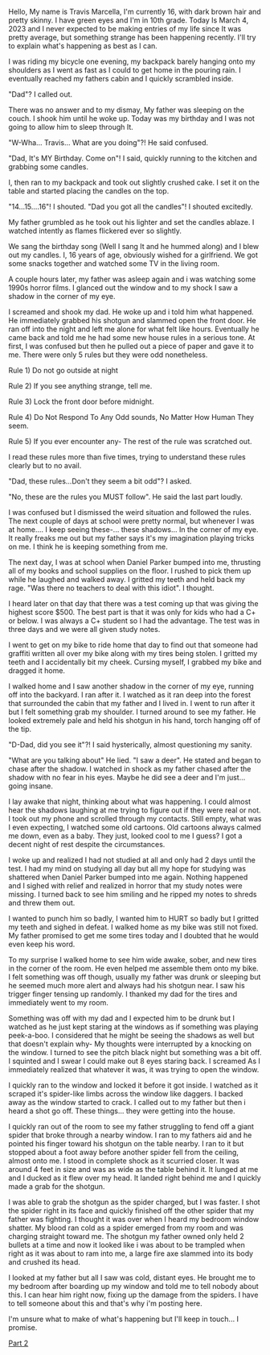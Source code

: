 Hello, My name is Travis Marcella, I'm currently 16, with dark brown hair and pretty skinny. I have green eyes and I'm in 10th grade. Today Is March 4, 2023 and I never expected to be making entries of my life since It was pretty average, but something strange has been happening recently. I'll try to explain what's happening as best as I can.

I was riding my bicycle one evening, my backpack barely hanging onto my shoulders as I went as fast as I could to get home in the pouring rain. I eventually reached my fathers cabin and I quickly scrambled inside.

"Dad"? I called out.

There was no answer and to my dismay, My father was sleeping on the couch. I shook him until he woke up. Today was my birthday and I was not going to allow him to sleep through It.

"W-Wha... Travis... What are you doing"?! He said confused.

"Dad, It's MY Birthday. Come on"! I said, quickly running to the kitchen and grabbing some candles.

I, then ran to my backpack and took out slightly crushed cake. I set it on the table and started placing the candles on the top.

"14...15....16"! I shouted. "Dad you got all the candles"! I shouted excitedly.

My father grumbled as he took out his lighter and set the candles ablaze. I watched intently as flames flickered ever so slightly.

We sang the birthday song (Well I sang It and he hummed along) and I blew out my candles. I, 16 years of age, obviously wished for a girlfriend. We got some snacks together and watched some TV in the living room.

A couple hours later, my father was asleep again and i was watching some 1990s horror films. I glanced out the window and to my shock I saw a shadow in the corner of my eye.

I screamed and shook my dad. He woke up and i told him what happened. He immediately grabbed his shotgun and slammed open the front door. He ran off into the night and left me alone for what felt like hours. Eventually he came back and told me he had some new house rules in a serious tone. At first, I was confused but then he pulled out a piece of paper and gave it to me. There were only 5 rules but they were odd nonetheless.

Rule 1) Do not go outside at night

Rule 2) If you see anything strange, tell me.

Rule 3) Lock the front door before midnight.

Rule 4) Do Not Respond To Any Odd sounds, No Matter How Human They seem.

Rule 5) If you ever encounter any- The rest of the rule was scratched out.

I read these rules more than five times, trying to understand these rules clearly but to no avail.

"Dad, these rules...Don't they seem a bit odd"? I asked.

"No, these are the rules you MUST follow". He said the last part loudly.

I was confused but I dismissed the weird situation and followed the rules. The next couple of days at school were pretty normal, but whenever I was at home.... I keep seeing these-... these shadows... In the corner of my eye. It really freaks me out but my father says it's my imagination playing tricks on me. I think he is keeping something from me.

The next day, I was at school when Daniel Parker bumped into me, thrusting all of my books and school supplies on the floor. I rushed to pick them up while he laughed and walked away. I gritted my teeth and held back my rage. "Was there no teachers to deal with this idiot". I thought.

I heard later on that day that there was a test coming up that was giving the highest score $500. The best part is that it was only for kids who had a C+ or below. I was always a C+ student so I had the advantage. The test was in three days and we were all given study notes.

I went to get on my bike to ride home that day to find out that someone had graffiti written all over my bike along with my tires being stolen. I gritted my teeth and I accidentally bit my cheek. Cursing myself, I grabbed my bike and dragged it home.

I walked home and I saw another shadow in the corner of my eye, running off into the backyard. I ran after it. I watched as it ran deep into the forest that surrounded the cabin that my father and I lived in. I went to run after it but I felt something grab my shoulder. I turned around to see my father. He looked extremely pale and held his shotgun in his hand, torch hanging off of the tip.

"D-Dad, did you see it"?! I said hysterically, almost questioning my sanity.

"What are you talking about" He lied. "I saw a deer". He stated and began to chase after the shadow. I watched in shock as my father chased after the shadow with no fear in his eyes. Maybe he did see a deer and I'm just... going insane.

I lay awake that night, thinking about what was happening. I could almost hear the shadows laughing at me trying to figure out if they were real or not. I took out my phone and scrolled through my contacts. Still empty, what was I even expecting, I watched some old cartoons. Old cartoons always calmed me down, even as a baby. They just, looked cool to me I guess? I got a decent night of rest despite the circumstances.

I woke up and realized I had not studied at all and only had 2 days until the test. I had my mind on studying all day but all my hope for studying was shattered when Daniel Parker bumped into me again. Nothing happened and I sighed with relief and realized in horror that my study notes were missing. I turned back to see him smiling and he ripped my notes to shreds and threw them out.

I wanted to punch him so badly, I wanted him to HURT so badly but I gritted my teeth and sighed in defeat. I walked home as my bike was still not fixed. My father promised to get me some tires today and I doubted that he would even keep his word.

To my surprise I walked home to see him wide awake, sober, and new tires in the corner of the room. He even helped me assemble them onto my bike. I felt something was off though, usually my father was drunk or sleeping but he seemed much more alert and always had his shotgun near. I saw his trigger finger tensing up randomly. I thanked my dad for the tires and immediately went to my room.

Something was off with my dad and I expected him to be drunk but I watched as he just kept staring at the windows as if something was playing peek-a-boo. I considered that he might be seeing the shadows as well but that doesn't explain why- My thoughts were interrupted by a knocking on the window. I turned to see the pitch black night but something was a bit off. I squinted and I swear I could make out 8 eyes staring back. I screamed As I immediately realized that whatever it was, it was trying to open the window.

I quickly ran to the window and locked it before it got inside. I watched as it scraped it's spider-like limbs across the window like daggers. I backed away as the window started to crack. I called out to my father but then i heard a shot go off. These things... they were getting into the house.

I quickly ran out of the room to see my father struggling to fend off a giant spider that broke through a nearby window. I ran to my fathers aid and he pointed his finger toward his shotgun on the table nearby. I ran to it but stopped about a foot away before another spider fell from the ceiling, almost onto me. I stood in complete shock as it scurried closer. It was around 4 feet in size and was as wide as the table behind it. It lunged at me and I ducked as it flew over my head. It landed right behind me and I quickly made a grab for the shotgun.

I was able to grab the shotgun as the spider charged, but I was faster. I shot the spider right in its face and quickly finished off the other spider that my father was fighting. I thought it was over when I heard my bedroom window shatter. My blood ran cold as a spider emerged from my room and was charging straight toward me. The shotgun my father owned only held 2 bullets at a time and now it looked like i was about to be trampled when right as it was about to ram into me, a large fire axe slammed into its body and crushed its head.

I looked at my father but all I saw was cold, distant eyes. He brought me to my bedroom after boarding up my window and told me to tell nobody about this. I can hear him right now, fixing up the damage from the spiders. I have to tell someone about this and that's why i'm posting here.

I'm unsure what to make of what's happening but I'll keep in touch... I promise. 

[Part 2](https://www.reddit.com/r/nosleep/comments/11lavnl/i_didnt_follow_my_fathers_rules_and_now_something/)
